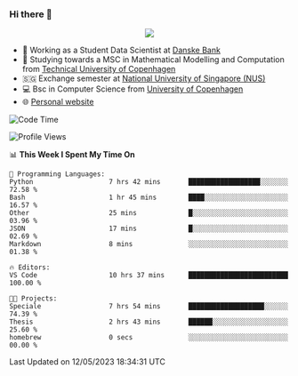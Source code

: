 ### Hi there 👋

<p align="center">
  <img src="https://media4.giphy.com/media/3ohzdKy5Z8TChSDuiA/giphy.gif?cid=ecf05e47r69cojk56gup9q8mep9liy48s94dn2uxsfh6fv39&rid=giphy.gif&ct=g" />
</p>

* 🏦 Working as a Student Data Scientist at [Danske Bank](https://danskebank.dk)
* 🧮 Studying towards a MSC in Mathematical Modelling and Computation from [Technical University of Copenhagen](https://www.dtu.dk)
* 🇸🇬 Exchange semester at [National University of Singapore (NUS)](https://www.nus.edu.sg)
* 💻 Bsc in Computer Science from [University of Copenhagen](https://www.ku.dk/english/)
* 🌐 [Personal website](https://fiskehandleren.github.io/carl-website/) 

<!--START_SECTION:waka-->
![Code Time](http://img.shields.io/badge/Code%20Time-285%20hrs%2050%20mins-blue)

![Profile Views](http://img.shields.io/badge/Profile%20Views-0-blue)

📊 **This Week I Spent My Time On** 

```text
💬 Programming Languages: 
Python                   7 hrs 42 mins       ██████████████████░░░░░░░   72.58 % 
Bash                     1 hr 45 mins        ████░░░░░░░░░░░░░░░░░░░░░   16.57 % 
Other                    25 mins             █░░░░░░░░░░░░░░░░░░░░░░░░   03.96 % 
JSON                     17 mins             █░░░░░░░░░░░░░░░░░░░░░░░░   02.69 % 
Markdown                 8 mins              ░░░░░░░░░░░░░░░░░░░░░░░░░   01.38 % 

🔥 Editors: 
VS Code                  10 hrs 37 mins      █████████████████████████   100.00 % 

🐱‍💻 Projects: 
Speciale                 7 hrs 54 mins       ███████████████████░░░░░░   74.39 % 
Thesis                   2 hrs 43 mins       ██████░░░░░░░░░░░░░░░░░░░   25.60 % 
homebrew                 0 secs              ░░░░░░░░░░░░░░░░░░░░░░░░░   00.00 % 
```


 Last Updated on 12/05/2023 18:34:31 UTC
<!--END_SECTION:waka-->

